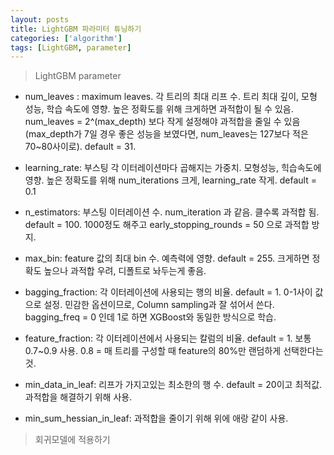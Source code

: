 ```yaml
---
layout: posts
title: LightGBM 파라미터 튜닝하기
categories: ['algorithm']
tags: [LightGBM, parameter]
---
```


> LightGBM parameter 

- num_leaves : maximum leaves. 각 트리의 최대 리프 수. 트리 최대 깊이, 모형 성능, 학습 속도에 영향. 높은 정확도를 위해 크게하면 과적합이 될 수 있음. num_leaves = 2^(max_depth) 보다 작게 설정해야 과적합을 줄일 수 있음 (max_depth가 7일 경우 좋은 성능을 보였다면, num_leaves는 127보다 적은 70~80사이로). default = 31.

- learning_rate: 부스팅 각 이터레이션마다 곱해지는 가중치. 모형성능, 힉습속도에 영향. 높은 정확도를 위해 num_iterations 크게, learning_rate 작게. default = 0.1

- n_estimators: 부스팅 이터레이션 수. num_iteration 과 같음. 클수록 과적합 됨. default = 100. 1000정도 해주고 early_stopping_rounds = 50 으로 과적합 방지. 

- max_bin: feature 값의 최대 bin 수. 예측력에 영향. default = 255. 크게하면 정확도 높으나 과적합 우려, 디폴트로 놔두는게 좋음.

- bagging_fraction: 각 이터레이션에 사용되는 행의 비율. 
default = 1. 0-1사이 값으로 설정. 민감한 옵션이므로, Column sampling과 잘 섞어서 쓴다. bagging_freq = 0 인데 1로 하면 XGBoost와 동일한 방식으로 학습.

- feature_fraction: 각 이터레이션에서 사용되는 칼럼의 비율. default = 1. 보통 0.7~0.9 사용. 0.8 = 매 트리를 구성할 때 feature의 80%만 랜덤하게 선택한다는 것.

- min_data_in_leaf: 리프가 가지고있는 최소한의 행 수. default = 20이고 최적값. 과적합을 해결하기 위해 사용.
 
- min_sum_hessian_in_leaf: 과적합을 줄이기 위해 위에 애랑 같이 사용.


> 회귀모델에 적용하기
